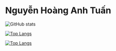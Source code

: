 # Nguyễn Hoàng Anh Tuấn

![GitHub stats](https://github-readme-stats.vercel.app/api?username=nguyenhoanganhtuan1206&show_icons=true&theme=radical)


[![Top Langs](https://github-readme-stats.vercel.app/api/top-langs/?username=nguyenhoanganhtuan1206&langs_count=8)](https://github.com/anuraghazra/github-readme-stats&theme=radical)

[![Top Langs](https://github-readme-stats.vercel.app/api/top-langs/?username=nguyenhoanganhtuan1206&layout=compact)](https://github.com/anuraghazra/github-readme-stats&theme=radical)

